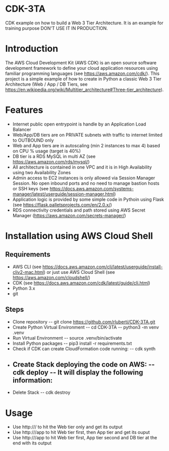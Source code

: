 # CDK-3TA
CDK example on how to build a Web 3 Tier Architecture.
It is an example for training purpose DON'T USE IT IN PRODUCTION.

# Introduction

The AWS Cloud Development Kit (AWS CDK) is an open source software development framework to define your cloud application resources using familiar programming languages (see https://aws.amazon.com/cdk/).
This project is a simple example of how to create in Python a classic Web 3 Tier Architecture (Web / App / DB Tiers, see https://en.wikipedia.org/wiki/Multitier_architecture#Three-tier_architecture).

# Features

- Internet public open entrypoint is handle by an Application Load Balancer
- Web/App/DB tiers are on PRIVATE subnets with traffic to internet limited to OUTBOUND only
- Web and App tiers are in autoscaling (min 2 instances to max 4) based on CPU % usage (target is 40%)
- DB tier is a RDS MySQL in multi AZ (see https://aws.amazon.com/rds/mysql/)
- All architecture is contained in one VPC and it is in High Availability using two Availability Zones
- Admin access to EC2 instances is only allowed via Session Manager Session. No open inbound ports and no need to manage bastion hosts or SSH keys (see https://docs.aws.amazon.com/systems-manager/latest/userguide/session-manager.html)
- Application logic is provided by some simple code in Pythoin using Flask (see https://flask.palletsprojects.com/en/2.0.x/)
- RDS connectivity credentials and path stored using AWS Secret Manager (https://aws.amazon.com/secrets-manager/)

# Installation using AWS Cloud Shell

## Requirements
- AWS CLI (see https://docs.aws.amazon.com/cli/latest/userguide/install-cliv2-mac.html) or just use AWS Cloud Shell (see https://aws.amazon.com/cloudshell/)
- CDK (see https://docs.aws.amazon.com/cdk/latest/guide/cli.html)
- Python 3.x 
- git
## Steps
- Clone repository
  -- git clone https://github.com/rluberti/CDK-3TA.git
- Create Python Virtual Environment
  -- cd CDK-3TA
  -- python3 -m venv .venv
- Run Virtual Environment
  -- source .venv/bin/activate
- Install Python packages
  -- pip3 install -r requirements.txt
- Check if CDK can create CloudFormation code running:
  -- cdk synth
- Create Stack deploying the code on AWS:
  -- cdk deploy
  -- It will display the following information:
     --  
- Delete Stack
  -- cdk destroy



# Usage
- Use http://<Application Load Balancer DNS>/ to hit the Web tier only and get its output
- Use http://<Application Load Balancer DNS>/app to hit Web tier first, then App tier and get its ouput
- Use http://<Application Load Balancer DNS>/app to hit Web tier first, App tier second and DB tier at the end with its output


